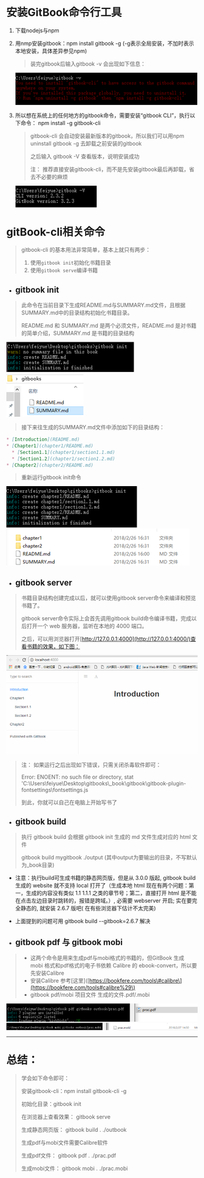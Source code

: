# 安装GitBook命令行工具

1. 下载nodejs与npm
2. 用nmp安装gitbook：npm install gitbook -g \(-g表示全局安装，不加时表示本地安装，具体差异参见npm\)

   > 装完gitbook后输入gitbook -v 会出现如下信息：

   ![](/assets/2018-02-26_150102.png)

3. 所以想在系统上的任何地方的gitbook命令，需要安装“gitbook CLI”，执行以下命令： npm install -g gitbook-cli

   > gitbook-cli 会自动安装最新版本的gitbook，所以我们可以用npm uninstall gitbook -g 去卸载之前安装的gitbook
   >
   > 之后输入 gitbook -V 查看版本，说明安装成功
   >
   > 注： 推荐直接安装gitbook-cli，而不是先安装gitbook最后再卸载，省去不必要的麻烦

   ![](/assets/2018-02-26_155146.png)

# gitBook-cli相关命令

> gitbook-cli 的基本用法非常简单，基本上就只有两步：
>
> 1. 使用`gitbook init`初始化书籍目录
> 2. 使用`gitbook serve`编译书籍

* ## gitbook init

> 此命令在当前目录下生成README.md与SUMMARY.md文件，且根据SUMMARY.md中的目录结构初始化书籍目录。
>
> README.md 和 SUMMARY.md 是两个必须文件，README.md 是对书籍的简单介绍，SUMMARY.md 是书籍的目录结构

![](/assets/2018-02-26_160602.png)     ![](/assets/2018-02-26_162958.png)

> 接下来往生成的SUMMARY.md文件中添加如下的目录结构：

```markdown
* [Introduction](README.md)
* [Chapter1](chapter1/README.md)
  * [Section1.1](chapter1/section1.1.md)
  * [Section1.2](chapter1/section1.2.md)
* [Chapter2](chapter2/README.md)
```

> 重新运行gitbook init命令

![](/assets/2018-02-26_163356.png) ![](/assets/2018-02-26_163337.png)

* ## gitbook server

> 书籍目录结构创建完成以后，就可以使用gitbook server命令来编译和预览书籍了。
>
> gitbook server命令实际上会首先调用gitbook build命令编译书籍，完成以后打开一个 web 服务器，监听在本地的 4000 端口。
>
> 之后，可以用浏览器打开[http://127.0.0.1:4000](http://127.0.0.1:4000/)查看书籍的效果，如下图：

![](/assets/2018-02-26_165413.png)

> 注： 如果运行之后出现如下错误，只需关闭杀毒软件即可：
>
> Error: ENOENT: no such file or directory, stat 'C:\Users\feiyue\Desktop\gitbooks\\_book\gitbook\gitbook-plugin-fontsettings\fontsettings.js
>
> 到此，你就可以自己在电脑上开始写书了

* ## gitbook build

> 执行 gitbook build 会根据 gitbook init 生成的 md 文件生成对应的 html 文件
>
> gitbook build mygitbook ./output  \(其中output为要输出的目录，不写默认为\_book目录\)

* 注意：执行build可生成书籍的静态网页版，但是从 3.0.0 版起, gitbook build 生成的 website 就不支持 local 打开了（生成本地 html 现在有两个问题：第一，生成的内容没有类似 1.1 1.1.1 之类的章节号；第二，直接打开 html 是不能在点击左边目录时跳转的，报错是跨域。）, 必需要 webserver 开启; 
  实在要完全静态的, 就安装 2.6.7 版吧\( 在有些浏览器下估计不太完美\)
* 上面提到的问题可用 gitbook build --gitbook=2.6.7 解决

* ## gitbook pdf 与 gitbook mobi

> * 这两个命令是用来生成pdf与mobi格式的书籍的，但GitBook 生成 mobi 格式和pdf格式的电子书依赖 Calibre 的 ebook-convert，所以要先安装Calibre
> * 安装Calibre 参考\[这里\]\([https://bookfere.com/tools\#calibre\](https://bookfere.com/tools#calibre%29\)
> * gitbook pdf/mobi 项目文件 生成的文件.pdf/.mobi

![](/assets/2018-02-27_144940.png)![](/assets/2018-02-27_145228.png)

---

# 总结：

> 学会如下命令即可：
>
> 安装gitbook-cli：npm install gitbook-cli -g
>
> 初始化目录：gitbook init
>
> 在浏览器上查看效果： gitbook serve
>
> 生成静态网页版： gitbook build . ./outbook
>
> 生成pdf与mobi文件需要Calibre软件
>
> 生成pdf文件： gitbook pdf . ./prac.pdf
>
> 生成mobi文件： gitbook mobi . ./prac.mobi



